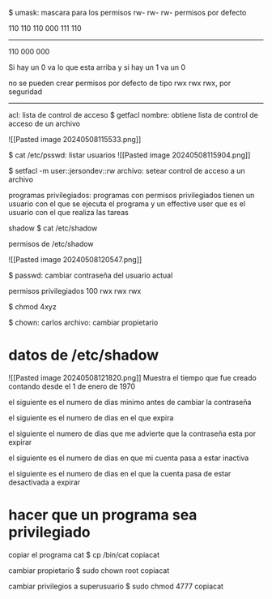 $ umask: mascara para los permisos
rw- rw- rw- permisos por defecto

110 110 110
000 111 110
__________
110 000 000

Si hay un 0 va lo que esta arriba y si hay un 1 va un 0

no se pueden crear permisos por defecto de tipo rwx rwx rwx, por seguridad
___________________________
acl: lista de control de acceso
$ getfacl nombre: obtiene lista de control de acceso de un archivo

![[Pasted image 20240508115533.png]]

$ cat /etc/psswd: listar usuarios 
![[Pasted image 20240508115904.png]]

$ setfacl -m user::jersondev::rw archivo: setear control de acceso a un archivo

programas privilegiados:
programas con permisos privilegiados
tienen un usuario con el que se ejecuta el programa
y un effective user que es el usuario con el que realiza las tareas

shadow $ cat /etc/shadow

permisos de /etc/shadow

![[Pasted image 20240508120547.png]]

$ passwd: cambiar contraseña del usuario actual

permisos privilegiados 100 rwx rwx rwx

$ chmod 4xyz

$ chown: carlos archivo: cambiar propietario

# datos de /etc/shadow

![[Pasted image 20240508121820.png]]
Muestra el tiempo que fue creado contando desde el 1 de enero de 1970

el siguiente es el numero de dias minimo antes de cambiar la contraseña

el siguiente es el numero de dias en el que expira

el siguiente el numero de dias que me advierte que la contraseña esta por expirar

el siguiente es el numero de dias en que mi cuenta pasa a estar inactiva

el siguiente es el numero de dias en el que la cuenta pasa de estar desactivada a expirar

# hacer que un programa sea privilegiado 

copiar el programa cat
$ cp /bin/cat copiacat

cambiar propietario
$ sudo chown root copiacat

cambiar privilegios a superusuario
$ sudo chmod 4777 copiacat





